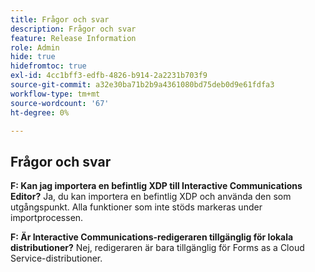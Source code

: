 ```yaml
---
title: Frågor och svar
description: Frågor och svar
feature: Release Information
role: Admin
hide: true
hidefromtoc: true
exl-id: 4cc1bff3-edfb-4826-b914-2a2231b703f9
source-git-commit: a32e30ba71b2b9a4361080bd75deb0d9e61fdfa3
workflow-type: tm+mt
source-wordcount: '67'
ht-degree: 0%

---
```


## Frågor och svar

**F: Kan jag importera en befintlig XDP till Interactive Communications Editor?**
Ja, du kan importera en befintlig XDP och använda den som utgångspunkt. Alla funktioner som inte stöds markeras under importprocessen.

**F: Är Interactive Communications-redigeraren tillgänglig för lokala distributioner?**
Nej, redigeraren är bara tillgänglig för Forms as a Cloud Service-distributioner.
